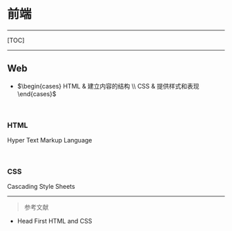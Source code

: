 # 前端

---

[TOC]

---

## Web

+ $\begin{cases}
    HTML & 建立内容的结构 \\
    CSS & 提供样式和表现
  \end{cases}$

&nbsp;

### HTML

Hyper Text Markup Language

&nbsp;

### CSS

Cascading Style Sheets

---

> 参考文献

+ Head First HTML and CSS
